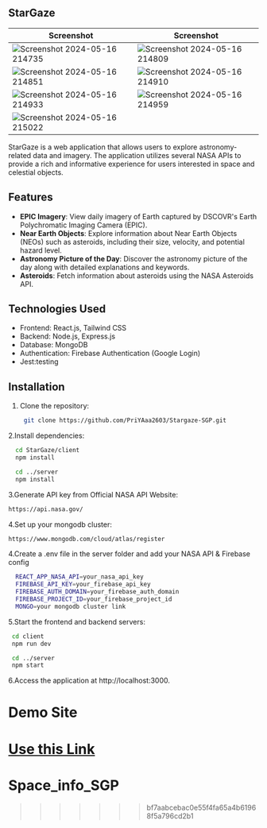 ## StarGaze

| Screenshot | Screenshot |
|------------|------------|
| ![Screenshot 2024-05-16 214735](https://github.com/SarangaSiriwardhana9/StarGraze/assets/99233703/7e09c768-661f-4395-829c-2d95abe90f5c) | ![Screenshot 2024-05-16 214809](https://github.com/SarangaSiriwardhana9/StarGraze/assets/99233703/d24635b2-26cb-4640-bf54-a75d76bf7732) |
| ![Screenshot 2024-05-16 214851](https://github.com/SarangaSiriwardhana9/StarGraze/assets/99233703/daa4362e-f5fc-4291-87a3-dd9e5d8bff5e) | ![Screenshot 2024-05-16 214910](https://github.com/SarangaSiriwardhana9/StarGraze/assets/99233703/ffc0e716-95ca-4fbb-8004-9d4c56bfee0f) |
| ![Screenshot 2024-05-16 214933](https://github.com/SarangaSiriwardhana9/StarGraze/assets/99233703/3499c0f2-50fe-4704-b9bb-12583ef1f8a4) | ![Screenshot 2024-05-16 214959](https://github.com/SarangaSiriwardhana9/StarGraze/assets/99233703/b5de2f2b-b405-4dba-89a5-2583bc50d072) |
| ![Screenshot 2024-05-16 215022](https://github.com/SarangaSiriwardhana9/StarGraze/assets/99233703/6dda1623-1d4c-49be-a6a3-4e80040a7058) |              |


StarGaze is a web application that allows users to explore astronomy-related data and imagery. The application utilizes several NASA APIs to provide a rich and informative experience for users interested in space and celestial objects.

## Features

- **EPIC Imagery**: View daily imagery of Earth captured by DSCOVR's Earth Polychromatic Imaging Camera (EPIC).
- **Near Earth Objects**: Explore information about Near Earth Objects (NEOs) such as asteroids, including their size, velocity, and potential hazard level.
- **Astronomy Picture of the Day**: Discover the astronomy picture of the day along with detailed explanations and keywords.
- **Asteroids**: Fetch information about asteroids using the NASA Asteroids API.

## Technologies Used

- Frontend: React.js, Tailwind CSS
- Backend: Node.js, Express.js
- Database: MongoDB
- Authentication: Firebase Authentication (Google Login)
- Jest:testing

## Installation

1. Clone the repository:

   ```bash
    git clone https://github.com/PriYAaa2603/Stargaze-SGP.git 
   ```

2.Install dependencies:

  ```bash
    cd StarGaze/client
    npm install

    cd ../server
    npm install
  ```

3.Generate API key from Official NASA API Website:

   ```bash
   https://api.nasa.gov/
 ```
4.Set up your mongodb cluster:

   ```bash
   https://www.mongodb.com/cloud/atlas/register
 ```
4.Create a .env file in the server folder and add your NASA API & Firebase config

  ```bash
    REACT_APP_NASA_API=your_nasa_api_key
    FIREBASE_API_KEY=your_firebase_api_key
    FIREBASE_AUTH_DOMAIN=your_firebase_auth_domain
    FIREBASE_PROJECT_ID=your_firebase_project_id
    MONGO=your mongodb cluster link
  ```
5.Start the frontend and backend servers:

   ```bash
    cd client
    npm run dev

    cd ../server
    npm start
   ```
6.Access the application at http://localhost:3000.


# Demo Site 
[Use this Link](https://stargraze-deploy.onrender.com)
=======
# Space_info_SGP
>>>>>>> bf7aabcebac0e55f4fa65a4b61968f5a796cd2b1
